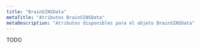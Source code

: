 ```yaml
---
title: "BrainSINSData"
metaTitle: "Atributos BrainSINSData"
metaDescription: "Atributos disponibles para el objeto BrainSINSData"
---
```


TODO